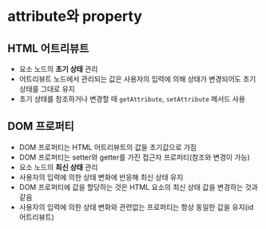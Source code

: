 # attribute와 property

## HTML 어트리뷰트
- 요소 노드의 **초기 상태** 관리
- 어트리뷰트 노드에서 관리되는 값은 사용자의 입력에 의해 상태가 변경되어도 초기 상태를 그대로 유지
- 초기 상태를 참조하거나 변경할 때 `getAttribute`, `setAttribute` 메서드 사용


## DOM 프로퍼티
- DOM 프로퍼티는 HTML 어트리뷰트의 값을 초기값으로 가짐
- DOM 프로퍼티는 setter와 getter를 가진 접근자 프로퍼티(참조와 변경이 가능)
- 요소 노드의 **최신 상태** 관리
- 사용자의 입력에 의한 상태 변화에 반응해 최신 상태 유지
- DOM 프로퍼티에 값을 할당하는 것은 HTML 요소의 최신 상태 값을 변경하는 것과 같음
- 사용자의 입력에 의한 상태 변화와 관련없는 프로퍼티는 항상 동일한 값을 유지(id 어트리뷰트)
